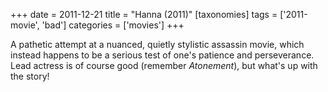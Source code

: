 +++
date = 2011-12-21
title = "Hanna (2011)"
[taxonomies]
tags = ['2011-movie', 'bad']
categories = ['movies']
+++

A pathetic attempt at a nuanced, quietly stylistic assassin movie, which
instead happens to be a serious test of one's patience and
perseverance. Lead actress is of course good (remember *Atonement*), but
what's up with the story!
